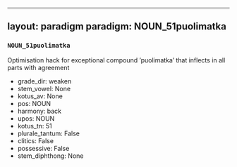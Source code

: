 
---
layout: paradigm
paradigm: NOUN_51puolimatka
---
### ` NOUN_51puolimatka `

Optimisation hack for exceptional compound ’puolimatka’ that inflects in all parts with agreement
* grade_dir: weaken
* stem_vowel: None
* kotus_av: None
* pos: NOUN
* harmony: back
* upos: NOUN
* kotus_tn: 51
* plurale_tantum: False
* clitics: False
* possessive: False
* stem_diphthong: None
